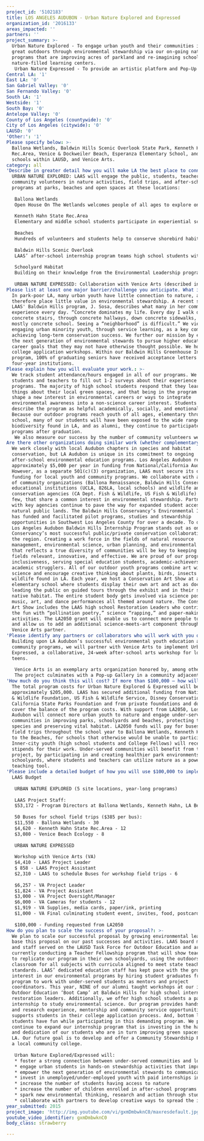```yaml
---
project_id: '5102183'
title: LOS ANGELES AUDUBON - Urban Nature Explored and Expressed
organization_id: '2016133'
areas_impacted: ''
partners: ''
project_summary: >-
  Urban Nature Explored - To engage urban youth and their communities in the
  great outdoors through environmental stewardship via our on-going nature
  programs that are improving acres of parkland and re-imagining schoolyards as
  nature-filled learning centers. 
   Urban Nature Expressed - To provide an artistic platform and Pop-Up gallery for under-served youth to showcase their interpretations of urban nature in LA, where students interact with the public.
Central LA: '1'
East LA: '0'
San Gabriel Valley: '0'
San Fernando Valley: '0'
South LA: '1'
Westside: '1'
South Bay: '0'
Antelope Valley: '0'
County of Los Angeles (countywide): '0'
City of Los Angeles (citywide): '0'
LAUSD: '0'
'Other:': '1'
Please specify below: >-
  Ballona Wetlands, Baldwin Hills Scenic Overlook State Park, Kenneth Hahn State
  Rec.Area, Venice & Dockweiler Beach, Esperanza Elementary School, and other
  schools within LAUSD, and Venice Arts.
category: all
'Describe in greater detail how you will make LA the best place to connect:': >-
  URBAN NATURE EXPLORED: LAAS will engage the public, students, teachers, and
  community volunteers in nature activities, field trips, and after-school
  programs at parks, beaches and open spaces at these locations:
   
   Ballona Wetlands
   Open House On The Wetlands welcomes people of all ages to explore one of the last remaining coastal wetlands. Our school field trip program brings thousands of students and teachers to view the wetlands up-close through microscope samples, and binoculars, witnessing birds and wildlife that utilize the wetlands.
   
   Kenneth Hahn State Rec.Area
   Elementary and middle school students participate in experiential science-based activities, including exploration of geology, soil, plant life, local wildlife habitat and a good dose of exercise. 
   
   Beaches
   Hundreds of volunteers and students help to conserve shorebird habitat on beaches in LA County. Serving 400+ students, the program explores ecology and stewardship along a coastline visited by millions of people each year. 
   
   Baldwin Hills Scenic Overlook
   LAAS’ after-school internship program teams high school students with biologists and restoration ecologists to actively engage in and improve their communities. Students are introduced to the science of habitat restoration ecology through site-specific work and field trips, learning first-hand about managing natural habitat within urban areas. Students will then lead hundreds of community volunteers in restoration work, planting native coastal sage scrub at Baldwin Hills, and restoring beach habitat at Venice Beach. The restoration work is aimed at creating a healthy, clean and safe environment where people and wildlife can thrive.
   
   Schoolyard Habitat
   Building on their knowledge from the Environmental Leadership program, students will assist LAAS College Fellows, LAAS restoration ecologists and community volunteers to implement a new schoolyard habitat at Esperanza Elementary. The goal of this project is to create a healthier schoolyard environment where students can play; and turn a once degraded area into a thriving nature-filled space that attracts insects, pollinators, birds, and lizards, that children and teachers can observe, utilizing the habitat as an outdoor learning center. Habitat plans have been approved by LAUSD officials. The Esperanza Schoolyard Habitat will be the second project of its kind for LAAS and students.
   
   URBAN NATURE EXPRESSED: Collaboration with Venice Arts (described in partnership section below)
Please list at least one major barrier/challenge you anticipate. What is your strategy for overcoming these obstacles?: >-
  In park-poor LA, many urban youth have little connection to nature, and may
  therefore place little value in environmental stewardship. A recent student in
  LAAS' Baldwin Hills program, J. Sosa, describes what many in her community
  experience every day. “Concrete dominates my life. Every day I walk down
  concrete stairs, through concrete hallways, down concrete sidewalks, toward a
  mostly concrete school. Seeing a “neighborhood” is difficult.” We view
  engaging urban minority youth, through service learning, as a key component to
  achieving long-term conservation success. We further our mission by empowering
  the next generation of environmental stewards to pursue higher education and
  career goals that they may not have otherwise thought possible. We host
  college application workshops. Within our Baldwin Hills Greenhouse Internship
  program, 100% of graduating seniors have received acceptance letters from
  four-year institutions.
Please explain how you will evaluate your work.: >-
  We track student attendance/hours engaged in all of our programs. We also ask
  students and teachers to fill out 1-2 surveys about their experience in the
  programs. The majority of high school students respond that they learned new
  things about their local green spaces, and that being in the program helped
  shape a new interest in environmental careers or ways to integrate
  environmental awareness into a non-science career interest. Students often
  describe the program as helpful academically, socially, and emotionally.
  Because our outdoor programs reach youth of all ages, elementary through high
  school, many of our students will have been exposed to the wide range of
  biodiversity found in LA, and as alumni, they continue to participate in LAAS
  programs after graduation. 
   We also measure our success by the number of community volunteers we engage, and acres of restored parklands and beaches that are restored (amount of trash and weeds removed and the number of native plants planted.)
Are there other organizations doing similar work (whether complementary or competitive)? What is unique about your proposed approach?: >-
  We work closely with local Audubon chapters in species and habitat
  conservation, but LA Audubon is unique in its commitment to ongoing
  after-school environmental education programs. Los Angeles Audubon receives
  approximately $5,000 per year in funding from National/California Audubon.
  However, as a separate 501(c)(3) organization, LAAS must secure its own
  funding for local youth and community programs. We collaborate with a network
  of community organizations (Ballona Renaissance, Baldwin Hills Conservancy),
  educational institutions (UCLA, 826LA, local schools) and wildlife and
  conservation agencies (CA Dept. Fish & Wildlife, US Fish & Wildlife) to name a
  few, that share a common interest in environmental stewardship. Partnerships
  with key agencies continue to pave the way for expanded student access to
  natural public lands. The Baldwin Hills Conservancy’s Environmental Initiative
  has funded and facilitated pilot programs, studies and stewardship
  opportunities in Southwest Los Angeles County for over a decade. To date, the
  Los Angeles Audubon Baldwin Hills Internship Program stands out as one of the
  Conservancy’s most successful public/private conservation collaborations in
  the region. Creating a work force in the fields of natural resource
  management, environmental science, urban planning, and environmental education
  that reflects a true diversity of communities will be key to keeping these
  fields relevant, innovative, and effective. We are proud of our program’s
  inclusiveness, serving special education students, academic-achievers, and
  academic strugglers. All of our outdoor youth programs combine art with
  science and encourage creative thinking about plants, birds, insects and
  wildlife found in LA. Each year, we host a Conservation Art Show at an
  elementary school where students display their own art and act as docents,
  leading the public on guided tours through the exhibit and in their schoolyard
  native habitat. The entire student body gets involved via science posters,
  music, art, and dance performances all themed around nature. The Conservation
  Art Show includes the LAAS high school Restoration Leaders who contribute to
  the fun with “pollination poetry,” science “rapping,” and paper-making
  activities. The LA2050 grant will enable us to connect more people to nature
  and allow us to add an additional science-meets-art component through our
  Venice Arts partner.
'Please identify any partners or collaborators who will work with you on this project. How much of the $100,000 grant award will each partner receive?': >-
  Building upon LA Audubon’s successful environmental youth education and
  community programs, we will partner with Venice Arts to implement Urban Nature
  Expressed, a collaborative, 24-week after-school arts workshop for low-income
  teens. 
   
   Venice Arts is an exemplary arts organization honored by, among others, the President’s Commission on The Arts and Humanities, whose mission is to ignite youths' imagination, mentor their creativity, and expand their sense of possibility through high quality, accessible media-based arts education programs. LA Audubon views this partnership with Venice Arts as a way for young people to dive deeper into the urban environment by combining art with science and using photography to express their discoveries in a unique and powerful way. The workshop, held at the Venice Arts’ center, will be co-taught by a Venice Arts teaching artist and documentary photographer, and a LAAS biologist/science illustrator. It is projected that 150+ youth will participate in simple experiments in art and science at a Pop-up Gallery and 200+ adults will be engaged both through the young photographers story development process, and through the exhibition of their work. Using the concept of mapping as a framework for both scientific exploration and creative production, participants will explore the six-mile bike path that travels along Ballona Creek, through the wetlands to the Pacific Ocean. In addition to conducting scientific experiments that explore the natural environment, they will investigate the people who populate the path. Creative research will include photographing and interviewing people at three or four key points and identifying a small subset of people with unique and interesting stories about whom participants will create photo essays.
   The project culminates with a Pop-up Gallery in a community adjacent to the bike path. Locations under consideration include farmer’s markets and community festivals with significant numbers of people and ample foot traffic. Teens will staff the Gallery, lead mini-workshops throughout the day, and engage other young people in simple experiments exploring science and art. Information about the Ballona Creek Bike Path will be made available. This Pop-up Gallery not only celebrates youths’ achievements but, also, promotes awareness about this beautiful slice of urban nature. LA Audubon will allocate $20,000 in grant funds directly to Venice Arts to cover costs for their portion of the workshop.
'How much do you think this will cost? If more than $100,000 – how will you cover the additional costs?': >-
  The total program costs for Urban Nature Explored & Expressed will be
  approximately $205,000. LAAS has secured additional funding from National Fish
  & Wildlife Foundation, US Fish & Wildlife Service, Disney Conservation Fund,
  California State Parks Foundation and from private foundations and donors to
  cover the balance of the program costs. With support from LA2050, Los Angeles
  Audubon will connect more urban youth to nature and engage under-served
  communities in improving parks, schoolyards and beaches, protecting threatened
  species and preserving vital habitat. LA2050 funds will pay for buses for
  field trips throughout the school year to Ballona Wetlands, Kenneth Hahn, and
  to the Beaches, for schools that otherwise would be unable to participate.
  Inner-city youth (high school students and College Fellows) will receive
  stipends for their work. Under-served communities will benefit from this
  project, by participating in and creating healthier park environments and
  schoolyards, where students and teachers can utilize nature as a powerful
  teaching tool.
'Please include a detailed budget of how you will use $100,000 to implement this project.': |-
  LAAS Budget 
   
   URBAN NATURE EXPLORED (5 site locations, year-long programs)
   
   LAAS Project Staff: 
   $53,172 - Program Directors at Ballona Wetlands, Kenneth Hahn, LA Beaches, Baldwin Hills and Schoolyard Habitat, and stipends for College Fellows & High School Interns
   
   50 Buses for school field trips ($385 per bus):
   $11,550 - Ballona Wetlands - 30
   $4,620 - Kenneth Hahn State Rec.Area - 12
   $3,080 - Venice Beach Ecology - 8
   
   URBAN NATURE EXPRESSED
   
   Workshop with Venice Arts (VA)
   $4,410 - LAAS Project Leader
   $ 858 - LAAS Project Assistant
   $2,310 - LAAS to schedule Buses for workshop field trips - 6
   
   $6,257 - VA Project Leader
   $1,824 - VA Project Assistant
   $3,000 - VA Project Oversight/Manager
   $6,000 - VA Cameras for students - 12
   $1,919 - VA Supplies, media cards, paper/ink, printing
   $1,000 - VA Final culminating student event, invites, food, postcards
   
   $100,000 - Funding requested from LA2050
How do you plan to scale the success of your proposal?: >-
  We plan to scale our successful proposal by growing environmental leaders. We
  base this proposal on our past successes and activities. LAAS board members
  and staff served on the LAUSD Task Force for Outdoor Education and are
  currently conducting a Teacher Fellowship program that will show teachers how
  to replicate our program in their own schoolyards, using the outdoors as a
  classroom for all subjects with curricula aligned to meet state teaching
  standards. LAAS’ dedicated education staff has kept pace with the growing
  interest in our environmental programs by hiring student graduates from our
  program to work with under-served students as mentors and project
  coordinators. This year, NINE of our alumni taught workshops at our initial
  Outdoor Education ‘Boot Camp’ at Baldwin Hills for high school interns and
  restoration leaders. Additionally, we offer high school students a paid
  internship to study environmental science. Our program provides hands-on work
  and research experience, mentorship and community service opportunities, and
  supports students in their college application process. And, bottom line, the
  students have fun while participating in this demanding program. We plan to
  continue to expand our internship program that is investing in the hard work
  and dedication of our students who are in turn improving green spaces in urban
  LA. Our future goal is to develop and offer a Community Stewardship Program at
  a local community college. 
   
   Urban Nature Explored/Expressed will: 
   * foster a strong connection between under-served communities and local parks, beaches and open spaces
   * engage urban students in hands-on stewardship activities that improve LA’s green spaces for everyone
   * empower the next generation of environmental stewards to communicate through art the power of nature in LA
   * invest in unemployed/under-employed youth with paid internships in outdoor education and environmental conservation
   * increase the number of students having access to nature
   * increase the number of children enrolled in after-school programs
   * spark new environmental thinking, research and action through student-led community events 
   * collaborate with partners to develop creative ways to spread the importance of conserving nature in LA
year_submitted: 2015
project_image: 'http://img.youtube.com/vi/gxmDmbwknC0/maxresdefault.jpg'
youtube_video_identifier: gxmDmbwknC0
body_class: strawberry

---
```

